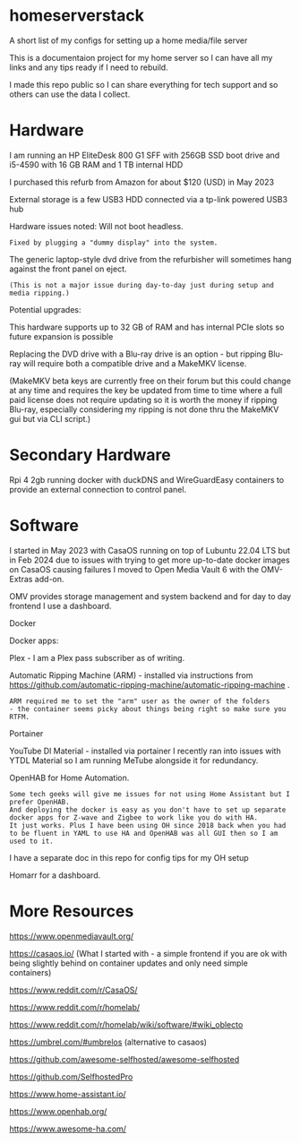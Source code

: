 # homeserverstack
A short list of my configs for setting up a home media/file server


This is a documentaion project for my home server so I can have all my links and any tips ready if I need to rebuild.

I made this repo public so I can share everything for tech support and so others can use the data I collect.

# Hardware
I am running an HP EliteDesk 800 G1 SFF with 256GB SSD boot drive and i5-4590 with 16 GB RAM and 1 TB internal HDD

I purchased this refurb from Amazon for about $120 (USD) in May 2023

External storage is a few USB3 HDD connected via a tp-link powered USB3 hub

Hardware issues noted:
  Will not boot headless.
    
    Fixed by plugging a "dummy display" into the system.
 
 The generic laptop-style dvd drive from the refurbisher will sometimes hang against the front panel on eject.
    
    (This is not a major issue during day-to-day just during setup and media ripping.)


    
Potential upgrades:
  
  This hardware supports up to 32 GB of RAM and has internal PCIe slots so future expansion is possible
  
  Replacing the DVD drive with a Blu-ray drive is an option - but ripping Blu-ray will require both a compatible drive and a MakeMKV license.
  
   (MakeMKV beta keys are currently free on their forum but this could change at any time and requires the key be updated from time to time where a full paid license does not require updating so it is worth the money if ripping Blu-ray, especially considering my ripping is not done thru the MakeMKV gui but via CLI script.)

# Secondary Hardware

Rpi 4 2gb running docker with duckDNS and WireGuardEasy containers to provide an external connection to control panel.


# Software
I started in May 2023 with CasaOS running on top of Lubuntu 22.04 LTS but in Feb 2024 due to issues with trying to get more up-to-date docker images on CasaOS causing failures I moved to Open Media Vault 6 with the OMV-Extras add-on.

OMV provides storage management and system backend and for day to day frontend I use a dashboard.

Docker 

  Docker apps:
  
  Plex - I am a Plex pass subscriber as of writing.
  
  Automatic Ripping Machine (ARM) - installed via instructions from https://github.com/automatic-ripping-machine/automatic-ripping-machine .
  
    ARM required me to set the "arm" user as the owner of the folders
    - the container seems picky about things being right so make sure you RTFM.

Portainer
      
  YouTube Dl Material - installed via portainer
    I recently ran into issues with YTDL Material so I am running MeTube alongside it for redundancy.

OpenHAB for Home Automation.
      
    Some tech geeks will give me issues for not using Home Assistant but I prefer OpenHAB.
    And deploying the docker is easy as you don't have to set up separate docker apps for Z-wave and Zigbee to work like you do with HA.
    It just works. Plus I have been using OH since 2018 back when you had to be fluent in YAML to use HA and OpenHAB was all GUI then so I am used to it.
      
      
  I have a separate doc in this repo for config tips for my OH setup
  
Homarr for a dashboard.



# More Resources

https://www.openmediavault.org/

https://casaos.io/
(What I started with - a simple frontend if you are ok with being slightly behind on container updates and only need simple containers)

https://www.reddit.com/r/CasaOS/

https://www.reddit.com/r/homelab/

https://www.reddit.com/r/homelab/wiki/software/#wiki_oblecto

https://umbrel.com/#umbrelos (alternative to casaos)

https://github.com/awesome-selfhosted/awesome-selfhosted

https://github.com/SelfhostedPro

https://www.home-assistant.io/

https://www.openhab.org/

https://www.awesome-ha.com/
    
